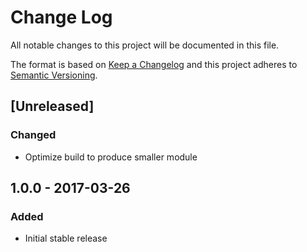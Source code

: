# Change Log
All notable changes to this project will be documented in this file.

The format is based on [Keep a Changelog](http://keepachangelog.com/)
and this project adheres to [Semantic Versioning](http://semver.org/).

## [Unreleased]
### Changed
- Optimize build to produce smaller module

## 1.0.0 - 2017-03-26
### Added
 - Initial stable release
